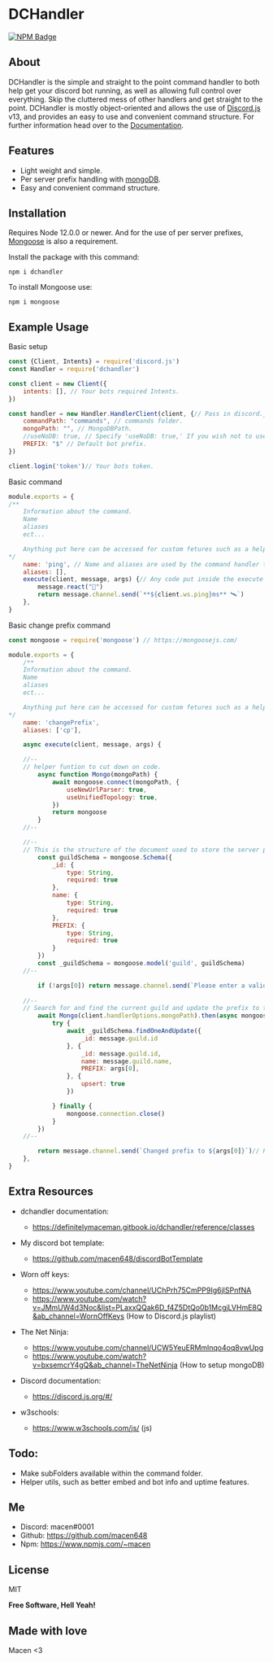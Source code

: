 # DCHandler
[![NPM Badge](https://nodei.co/npm/dchandler.png?downloads=true&stars=true)](https://nodei.co/npm/dchandler)

## About
DCHandler is the simple and straight to the point command handler to both help get your discord bot running, as well as allowing full control over everything. Skip the cluttered mess of other handlers and get straight to the point. DCHandler is mostly object-oriented and allows the use of [Discord.js](https://discord.js.org/#/) v13, and provides an easy to use and convenient command structure. For further information head over to the [Documentation](https://definitelymaceman.gitbook.io/dchandler/).

## Features
* Light weight and simple.
* Per server prefix handling with [mongoDB](https://www.mongodb.com/docs/).
* Easy and convenient command structure.

## Installation
Requires Node 12.0.0 or newer.
And for the use of per server prefixes, [Mongoose](https://mongoosejs.com/) is also a requirement.

Install the package with this command:
```$
npm i dchandler
```

To install Mongoose use:
```$
npm i mongoose
```

## Example Usage
Basic setup
```js
const {Client, Intents} = require('discord.js')
const Handler = require('dchandler')

const client = new Client({
    intents: [], // Your bots required Intents.
})

const handler = new Handler.HandlerClient(client, {// Pass in discord.js client and options.
    commandPath: "commands", // commands folder.
    mongoPath: "", // MongoDBPath.
    //useNoDB: true, // Specify 'useNoDB: true,' If you wish not to use DB and use only default prefix.
    PREFIX: "$" // Default bot prefix.
})

client.login('token')// Your bots token.
```
Basic command
```js
module.exports = {
/**
    Information about the command.
    Name
    aliases
    ect...

    Anything put here can be accessed for custom fetures such as a help command.
*/
    name: 'ping', // Name and aliases are used by the command handler to call the command.
    aliases: [],
    execute(client, message, args) {// Any code put inside the execute call back will be executed when the command is ran.
        message.react("🏓")
        return message.channel.send(`**${client.ws.ping}ms** 🛰️`)
    },
}
```
Basic change prefix command

```js
const mongoose = require('mongoose') // https://mongoosejs.com/

module.exports = {
    /**
    Information about the command.
    Name
    aliases
    ect...

    Anything put here can be accessed for custom fetures such as a help command.
*/
    name: 'changePrefix',
    aliases: ['cp'],

    async execute(client, message, args) {

    //--
    // helper funtion to cut down on code.
        async function Mongo(mongoPath) {
            await mongoose.connect(mongoPath, {
                useNewUrlParser: true,
                useUnifiedTopology: true,
            })
            return mongoose
        }
    //--

    //--
    // This is the structure of the document used to store the server prefix within mongoDB.
        const guildSchema = mongoose.Schema({ 
            _id: {
                type: String,
                required: true
            },
            name: {
                type: String,
                required: true
            },
            PREFIX: {
                type: String,
                required: true
            }
        })
        const _guildSchema = mongoose.model('guild', guildSchema)
    //--

        if (!args[0]) return message.channel.send(`Please enter a valid prefix ${message.author}`)// check to see if a argument is provied, if not deal with accordingly.
        
    //--
    // Search for and find the current guild and update the prefix to the first argument.
        await Mongo(client.handlerOptions.mongoPath).then(async mongoose => {
            try {
                await _guildSchema.findOneAndUpdate({
                    _id: message.guild.id
                }, {
                    _id: message.guild.id,
                    name: message.guild.name,
                    PREFIX: args[0],
                }, {
                    upsert: true
                })

            } finally {
                mongoose.connection.close()
            }
        })
    //--

        return message.channel.send(`Changed prefix to ${args[0]}`)// Return saying Prefix has been changed to the new Prefix.
    },
}
```

## Extra Resources
- dchandler documentation:
    - https://definitelymaceman.gitbook.io/dchandler/reference/classes

- My discord bot template:
    - https://github.com/macen648/discordBotTemplate

- Worn off keys: 
     - https://www.youtube.com/channel/UChPrh75CmPP9Ig6jISPnfNA
     - https://www.youtube.com/watch?v=JMmUW4d3Noc&list=PLaxxQQak6D_f4Z5DtQo0b1McgjLVHmE8Q&ab_channel=WornOffKeys (How to Discord.js playlist)

- The Net Ninja:
     - https://www.youtube.com/channel/UCW5YeuERMmlnqo4oq8vwUpg
     - https://www.youtube.com/watch?v=bxsemcrY4gQ&ab_channel=TheNetNinja (How to setup mongoDB)

- Discord documentation:
     - https://discord.js.org/#/

- w3schools:
    - https://www.w3schools.com/js/ (js)

## Todo:
- Make subFolders available within the command folder.
- Helper utils, such as better embed and bot info and uptime features.

## Me
 - Discord: macen#0001
 - Github: https://github.com/macen648
 - Npm: https://www.npmjs.com/~macen

## License

MIT

**Free Software, Hell Yeah!**

## Made with love 
Macen <3